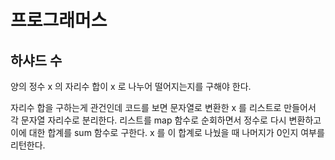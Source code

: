 # 프로그래머스

## 하샤드 수

양의 정수 x 의 자리수 합이 x 로 나누어 떨어지는지를 구해야 한다.

자리수 합을 구하는게 관건인데 코드를 보면 문자열로 변환한 x 를 리스트로 만들어서 각 문자열 자리수로 분리한다. 리스트를 map 함수로 순회하면서 정수로 다시 변환하고 이에 대한 합계를 sum 함수로 구한다. x 를 이 합계로 나눴을 때 나머지가 0인지 여부를 리턴한다.

